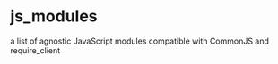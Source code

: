js_modules
==========

a list of agnostic JavaScript modules compatible with CommonJS and require_client
